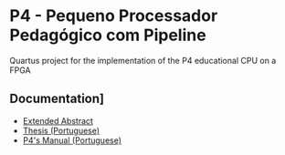 # P4 - Pequeno Processador Pedagógico com Pipeline

Quartus project for the implementation of the P4 educational CPU on a FPGA

## Documentation]

* [Extended Abstract](https://github.com/dinismadeira/p4-fpga/raw/master/docs/Resumo%20Alargado.pdf)
* [Thesis (Portuguese)](https://github.com/dinismadeira/p4-fpga/raw/master/docs/Dissertacao.pdf)
* [P4's Manual (Portuguese)](https://github.com/dinismadeira/p4-fpga/raw/master/docs/Manual_P4_v2_7oct2019.pdf)
